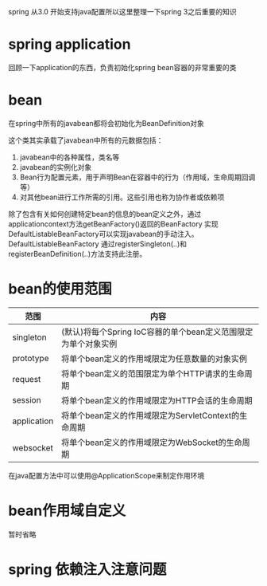 spring 从3.0 开始支持java配置所以这里整理一下spring 3之后重要的知识

# spring application

回顾一下application的东西，负责初始化spring bean容器的非常重要的类

# bean

在spring中所有的javabean都将会初始化为BeanDefinition对象

这个类其实承载了javabean中所有的元数据包括：

1. javabean中的各种属性，类名等
2. javabean的实例化对象
3. Bean行为配置元素，用于声明Bean在容器中的行为（作用域，生命周期回调等）
4. 对其他bean进行工作所需的引用。这些引用也称为协作者或依赖项

除了包含有关如何创建特定bean的信息的bean定义之外，通过applicationcontext方法getBeanFactory()返回的BeanFactory 实现DefaultListableBeanFactory可以实现javabean的手动注入。DefaultListableBeanFactory 通过registerSingleton(..)和 registerBeanDefinition(..)方法支持此注册。

# bean的使用范围


范围|内容
---|---
singleton|(默认)将每个Spring IoC容器的单个bean定义范围限定为单个对象实例
prototype|将单个bean定义的作用域限定为任意数量的对象实例
request|将单个bean定义的范围限定为单个HTTP请求的生命周期
session|将单个bean定义的作用域限定为HTTP会话的生命周期
application|将单个bean定义的作用域限定为ServletContext的生命周期
websocket|将单个bean定义的作用域限定为WebSocket的生命周期

在java配置方法中可以使用@ApplicationScope来制定作用环境

# bean作用域自定义

暂时省略

# spring 依赖注入注意问题

